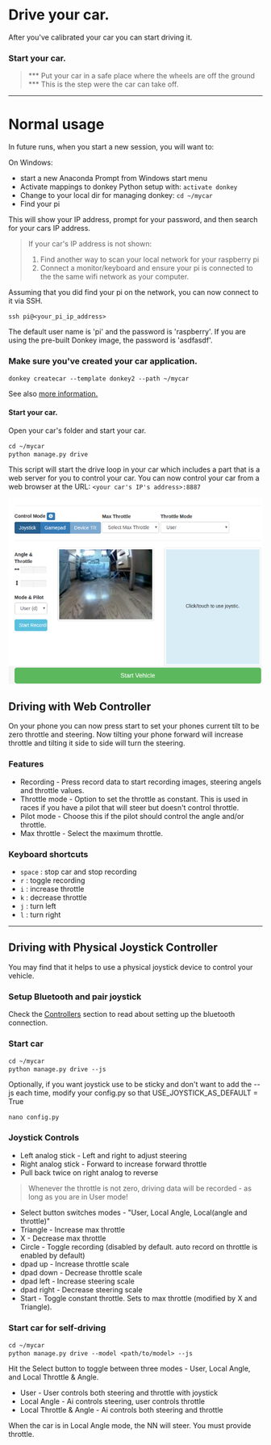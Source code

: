 # Drive your car.

After you've calibrated your car you can start driving it.

### Start your car.

> *** Put your car in a safe place where the wheels are off the ground ***
This is the step were the car can take off.

---
# Normal usage
In future runs, when you start a new session, you will want to:

On Windows:

* start a new Anaconda Prompt from Windows start menu
* Activate mappings to donkey Python setup with: ```activate donkey```
* Change to your local dir for managing donkey: ```cd ~/mycar```
* Find your pi



This will show your IP address, prompt for your password, and then search
for your cars IP address.

> If your car's IP address is not shown:
>
> 1. Find another way to scan your local network for your raspberry pi
> 2. Connect a monitor/keyboard and ensure your pi is connected to the the same wifi network as your computer.


Assuming that you did find your pi on the network, you can now connect to it via SSH.

```
ssh pi@<your_pi_ip_address>
```

The default user name is 'pi' and the password is 'raspberry'.  If you are using the pre-built Donkey image, the password is 'asdfasdf'.


### Make sure you've created your car application.
```
donkey createcar --template donkey2 --path ~/mycar
```

See also [more information.](/utility/donkey/#create-car)

#### Start your car.
Open your car's folder and start your car.
```
cd ~/mycar
python manage.py drive
```

This script will start the drive loop in your car which includes a part that
is a web server for you to control your car. You can now control your car
from a web browser at the URL: `<your car's IP's address>:8887`

![drive UI](../assets/drive_UI.png)

## Driving with Web Controller
On your phone you can now press start to set your phones current tilt to be
zero throttle and steering. Now tilting your phone forward will increase throttle and tilting it side to side will turn the steering.


### Features
* Recording - Press record data to start recording images, steering angels and throttle values.
* Throttle mode - Option to set the throttle as constant. This is used in
races if you have a pilot that will steer but doesn't control throttle.
* Pilot mode - Choose this if the pilot should control the angle and/or throttle.
* Max throttle - Select the maximum throttle.

### Keyboard shortcuts
* `space` : stop car and stop recording
* `r` : toggle recording
* `i` : increase throttle
* `k` : decrease throttle
* `j` : turn left
* `l` : turn right

----

## Driving with Physical Joystick Controller

You may find that it helps to use a physical joystick device to control your vehicle.

### Setup Bluetooth and pair joystick
Check the [Controllers](/parts/controllers/#physical-joystick-controller) section to read about setting up the bluetooth connection.

### Start car
```
cd ~/mycar
python manage.py drive --js
```

Optionally, if you want joystick use to be sticky and don't want to add the --js each time, modify your config.py so that USE_JOYSTICK_AS_DEFAULT = True
```
nano config.py
```


### Joystick Controls

* Left analog stick - Left and right to adjust steering
* Right analog stick - Forward to increase forward throttle
* Pull back twice on right analog to reverse

> Whenever the throttle is not zero, driving data will be recorded - as long as you are in User mode!

* Select button switches modes - "User, Local Angle, Local(angle and throttle)"
* Triangle - Increase max throttle
* X  - Decrease max throttle
* Circle - Toggle recording (disabled by default. auto record on throttle is enabled by default)
* dpad up - Increase throttle scale
* dpad down - Decrease throttle scale
* dpad left - Increase steering scale
* dpad right - Decrease steering scale
* Start - Toggle constant throttle. Sets to max throttle (modified by X and Triangle).


### Start car for self-driving
```
cd ~/mycar
python manage.py drive --model <path/to/model> --js
```

Hit the Select button to toggle between three modes - User, Local Angle, and Local Throttle & Angle.

* User - User controls both steering and throttle with joystick
* Local Angle - Ai controls steering, user controls throttle
* Local Throttle & Angle - Ai controls both steering and throttle

When the car is in Local Angle mode, the NN will steer. You must provide throttle.



